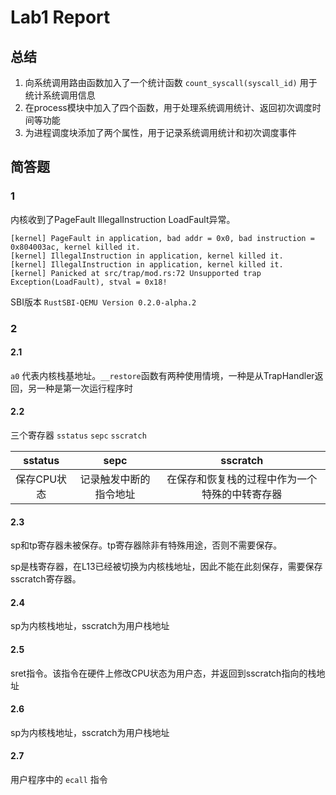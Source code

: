 # Lab1 Report

## 总结

1. 向系统调用路由函数加入了一个统计函数 `count_syscall(syscall_id)` 用于统计系统调用信息
2. 在process模块中加入了四个函数，用于处理系统调用统计、返回初次调度时间等功能
3. 为进程调度块添加了两个属性，用于记录系统调用统计和初次调度事件

## 简答题

### 1

内核收到了PageFault IllegalInstruction LoadFault异常。

```
[kernel] PageFault in application, bad addr = 0x0, bad instruction = 0x804003ac, kernel killed it.
[kernel] IllegalInstruction in application, kernel killed it.
[kernel] IllegalInstruction in application, kernel killed it.
[kernel] Panicked at src/trap/mod.rs:72 Unsupported trap Exception(LoadFault), stval = 0x18!
```

SBI版本 `RustSBI-QEMU Version 0.2.0-alpha.2`

### 2

#### 2.1

`a0` 代表内核栈基地址。`__restore`函数有两种使用情境，一种是从TrapHandler返回，另一种是第一次运行程序时

#### 2.2

三个寄存器 `sstatus` `sepc` `sscratch`

| sstatus | sepc | sscratch |
:--: | :--: | :---:
| 保存CPU状态 | 记录触发中断的指令地址 | 在保存和恢复栈的过程中作为一个特殊的中转寄存器 |


#### 2.3

sp和tp寄存器未被保存。tp寄存器除非有特殊用途，否则不需要保存。

sp是栈寄存器，在L13已经被切换为内核栈地址，因此不能在此刻保存，需要保存sscratch寄存器。

#### 2.4

sp为内核栈地址，sscratch为用户栈地址

#### 2.5

sret指令。该指令在硬件上修改CPU状态为用户态，并返回到sscratch指向的栈地址

#### 2.6

sp为内核栈地址，sscratch为用户栈地址

#### 2.7

用户程序中的 `ecall` 指令
